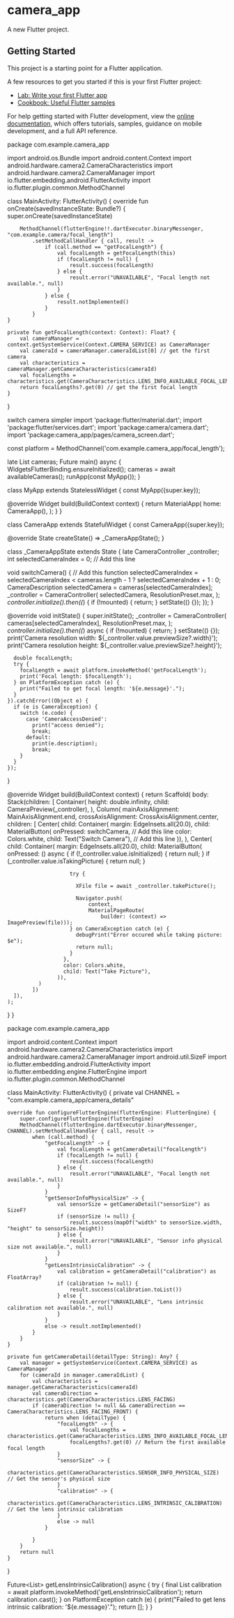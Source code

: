 # camera_app

A new Flutter project.

## Getting Started

This project is a starting point for a Flutter application.

A few resources to get you started if this is your first Flutter project:

- [Lab: Write your first Flutter app](https://docs.flutter.dev/get-started/codelab)
- [Cookbook: Useful Flutter samples](https://docs.flutter.dev/cookbook)

For help getting started with Flutter development, view the
[online documentation](https://docs.flutter.dev/), which offers tutorials,
samples, guidance on mobile development, and a full API reference.


package com.example.camera_app

import android.os.Bundle
import android.content.Context
import android.hardware.camera2.CameraCharacteristics
import android.hardware.camera2.CameraManager
import io.flutter.embedding.android.FlutterActivity
import io.flutter.plugin.common.MethodChannel

class MainActivity: FlutterActivity() {
    override fun onCreate(savedInstanceState: Bundle?) {
        super.onCreate(savedInstanceState)

        MethodChannel(flutterEngine!!.dartExecutor.binaryMessenger, "com.example.camera/focal_length")
            .setMethodCallHandler { call, result ->
                if (call.method == "getFocalLength") {
                    val focalLength = getFocalLength(this)
                    if (focalLength != null) {
                        result.success(focalLength)
                    } else {
                        result.error("UNAVAILABLE", "Focal length not available.", null)
                    }
                } else {
                    result.notImplemented()
                }
            }
    }

    private fun getFocalLength(context: Context): Float? {
        val cameraManager = context.getSystemService(Context.CAMERA_SERVICE) as CameraManager
        val cameraId = cameraManager.cameraIdList[0] // get the first camera
        val characteristics = cameraManager.getCameraCharacteristics(cameraId)
        val focalLengths = characteristics.get(CameraCharacteristics.LENS_INFO_AVAILABLE_FOCAL_LENGTHS)
        return focalLengths?.get(0) // get the first focal length
    }
}






switch camera simpler
import 'package:flutter/material.dart';
import 'package:flutter/services.dart';
import 'package:camera/camera.dart';
import 'package:camera_app/pages/camera_screen.dart';

const platform = MethodChannel('com.example.camera_app/focal_length');

late List<CameraDescription> cameras;
Future<void> main() async {
  WidgetsFlutterBinding.ensureInitialized();
  cameras = await availableCameras();
  runApp(const MyApp());
}

class MyApp extends StatelessWidget {
  const MyApp({super.key});

  @override
  Widget build(BuildContext context) {
    return MaterialApp(
      home: CameraApp(),
    );
  }
}

class CameraApp extends StatefulWidget {
  const CameraApp({super.key});

  @override
  State<CameraApp> createState() => _CameraAppState();
}

class _CameraAppState extends State<CameraApp> {
  late CameraController _controller;
  int selectedCameraIndex = 0; // Add this line
  
  void switchCamera() { // Add this function
    selectedCameraIndex = selectedCameraIndex < cameras.length - 1 ? selectedCameraIndex + 1 : 0;
    CameraDescription selectedCamera = cameras[selectedCameraIndex];
    _controller = CameraController(
      selectedCamera,
      ResolutionPreset.max,
    );
    _controller.initialize().then((_) {
      if (!mounted) {
        return;
      }
      setState(() {});
    });
  }

  @override
  void initState() {
    super.initState();
    _controller = CameraController(
      cameras[selectedCameraIndex],
      ResolutionPreset.max,
    );
    _controller.initialize().then((_) async {
      if (!mounted) {
        return;
      }
      setState(() {});
      print('Camera resolution width: ${_controller.value.previewSize?.width}');
      print('Camera resolution height: ${_controller.value.previewSize?.height}');

      double focalLength;
      try {
        focalLength = await platform.invokeMethod('getFocalLength');
        print('Focal length: $focalLength');
      } on PlatformException catch (e) {
        print("Failed to get focal length: '${e.message}'.");
      }
    }).catchError((Object e) {
      if (e is CameraException) {
        switch (e.code) {
          case 'CameraAccessDenied':
            print("access denied");
            break;
          default:
            print(e.description);
            break;
        }
      }
    });
  }

  @override
  Widget build(BuildContext context) {
    return Scaffold(
      body: Stack(children: [
        Container(
          height: double.infinity,
          child: CameraPreview(_controller),
        ),
        Column(
            mainAxisAlignment: MainAxisAlignment.end,
            crossAxisAlignment: CrossAxisAlignment.center,
            children: [
              Center(
                child: Container(
                    margin: EdgeInsets.all(20.0),
                    child: MaterialButton(
                      onPressed: switchCamera, // Add this line
                      color: Colors.white,
                      child: Text("Switch Camera"), // Add this line
                    )),
              ),
              Center(
                child: Container(
                    margin: EdgeInsets.all(20.0),
                    child: MaterialButton(
                      onPressed: () async {
                        if (!_controller.value.isInitialized) {
                          return null;
                        }
                        if (_controller.value.isTakingPicture) {
                          return null;
                        }

                        try {
                          
                          XFile file = await _controller.takePicture();

                          Navigator.push(
                              context,
                              MaterialPageRoute(
                                  builder: (context) => ImagePreview(file)));
                        } on CameraException catch (e) {
                          debugPrint("Error occured while taking picture: $e");
                          return null;
                        }
                      },
                      color: Colors.white,
                      child: Text("Take Picture"),
                    )),
              )
            ])
      ]),
    );
  }
}



package com.example.camera_app

import android.content.Context
import android.hardware.camera2.CameraCharacteristics
import android.hardware.camera2.CameraManager
import android.util.SizeF
import io.flutter.embedding.android.FlutterActivity
import io.flutter.embedding.engine.FlutterEngine
import io.flutter.plugin.common.MethodChannel

class MainActivity: FlutterActivity() {
    private val CHANNEL = "com.example.camera_app/camera_details"

    override fun configureFlutterEngine(flutterEngine: FlutterEngine) {
        super.configureFlutterEngine(flutterEngine)
        MethodChannel(flutterEngine.dartExecutor.binaryMessenger, CHANNEL).setMethodCallHandler { call, result ->
            when (call.method) {
                "getFocalLength" -> {
                    val focalLength = getCameraDetail("focalLength")
                    if (focalLength != null) {
                        result.success(focalLength)
                    } else {
                        result.error("UNAVAILABLE", "Focal length not available.", null)
                    }
                }
                "getSensorInfoPhysicalSize" -> {
                    val sensorSize = getCameraDetail("sensorSize") as SizeF?
                    if (sensorSize != null) {
                        result.success(mapOf("width" to sensorSize.width, "height" to sensorSize.height))
                    } else {
                        result.error("UNAVAILABLE", "Sensor info physical size not available.", null)
                    }
                }
                "getLensIntrinsicCalibration" -> {
                    val calibration = getCameraDetail("calibration") as FloatArray?
                    if (calibration != null) {
                        result.success(calibration.toList())
                    } else {
                        result.error("UNAVAILABLE", "Lens intrinsic calibration not available.", null)
                    }
                }
                else -> result.notImplemented()
            }
        }
    }

    private fun getCameraDetail(detailType: String): Any? {
        val manager = getSystemService(Context.CAMERA_SERVICE) as CameraManager
        for (cameraId in manager.cameraIdList) {
            val characteristics = manager.getCameraCharacteristics(cameraId)
            val cameraDirection = characteristics.get(CameraCharacteristics.LENS_FACING)
            if (cameraDirection != null && cameraDirection == CameraCharacteristics.LENS_FACING_FRONT) {
                return when (detailType) {
                    "focalLength" -> {
                        val focalLengths = characteristics.get(CameraCharacteristics.LENS_INFO_AVAILABLE_FOCAL_LENGTHS)
                        focalLengths?.get(0) // Return the first available focal length
                    }
                    "sensorSize" -> {
                        characteristics.get(CameraCharacteristics.SENSOR_INFO_PHYSICAL_SIZE) // Get the sensor's physical size
                    }
                    "calibration" -> {
                        characteristics.get(CameraCharacteristics.LENS_INTRINSIC_CALIBRATION) // Get the lens intrinsic calibration
                    }
                    else -> null
                }
                
            }
        }
        return null
    }
}

Future<List<double>> getLensIntrinsicCalibration() async {
  try {
    final List calibration = await platform.invokeMethod('getLensIntrinsicCalibration');
    return calibration.cast<double>();
  } on PlatformException catch (e) {
    print("Failed to get lens intrinsic calibration: '${e.message}'.");
    return [];
  }
}